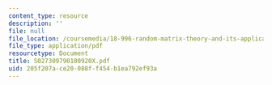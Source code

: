 ```yaml
---
content_type: resource
description: ''
file: null
file_location: /coursemedia/18-996-random-matrix-theory-and-its-applications-spring-2004/205f207ace20088ff454b1ea792ef93a_S027309790100920X.pdf
file_type: application/pdf
resourcetype: Document
title: S027309790100920X.pdf
uid: 205f207a-ce20-088f-f454-b1ea792ef93a
---
```

